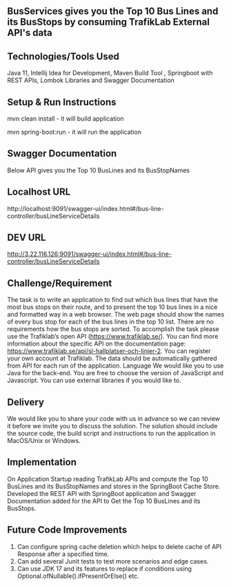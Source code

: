 ## BusServices gives you the Top 10 Bus Lines and its BusStops by consuming TrafikLab External API's data 

## Technologies/Tools Used
Java 11,
Intellij Idea for Development,
Maven Build Tool ,
Springboot with REST APIs,
Lombok Libraries and
Swagger Documentation

## Setup & Run Instructions

mvn clean install - it will build application

mvn spring-boot:run - it will run the application

## Swagger Documentation

Below API gives you the Top 10 BusLines and its BusStopNames
## Localhost URL
http://localhost:9091/swagger-ui/index.html#/bus-line-controller/busLineServiceDetails

## DEV URL
http://3.22.116.126:9091/swagger-ui/index.html#/bus-line-controller/busLineServiceDetails

## Challenge/Requirement
The task is to write an application to find out which bus lines that have the most bus stops on their route, and to present the top 10 bus lines in a nice and formatted way in a web browser.
The web page should show the names of every bus stop for each of the bus lines in the top 10 list.
There are no requirements how the bus stops are sorted.
To accomplish the task please use the Trafiklab’s open API (https://www.trafiklab.se/). You can find more information about the specific API on the documentation page: https://www.trafiklab.se/api/sl-hallplatser-och-linjer-2.
You can register your own account at Trafiklab.
The data should be automatically gathered from API for each run of the application.
Language 
We would like you to use Java for the back-end.
You are free to choose the version of JavaScript and Javascript. 
You can use external libraries if you would like to.

## Delivery

We would like you to share your code with us in advance so we can review it before we invite you to discuss the solution. 
The solution should include the source code, the build script and instructions to run the application in MacOS/Unix or Windows.

## Implementation 

On Application Startup reading TrafikLab APIs and compute the Top 10 BusLines and its BusStopNames and stores in the SpringBoot Cache Store.
Developed the REST API with SpringBoot application and Swagger Documentation added for the API to Get the Top 10 BusLines and its BusStops.

## Future Code Improvements 

   1) Can configure spring cache deletion which helps to delete cache of API Response after a specified time.
   2) Can add several Junit tests to test more scenarios and edge cases.
   3) Can use JDK 17 and its features to replace if conditions using Optional.ofNullable().ifPresentOrElse() etc.